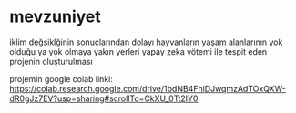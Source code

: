 # mevzuniyet
iklim değşiklğinin sonuçlarından dolayı hayvanların yaşam alanlarının yok olduğu ya yok olmaya yakın yerleri yapay zeka yötemi ile tespit eden projenin oluşturulması

projemin google colab linki: https://colab.research.google.com/drive/1bdNB4FhiDJwqmzAdTOxQXW-dR0gJz7EV?usp=sharing#scrollTo=CkXU_0Tt2IY0
